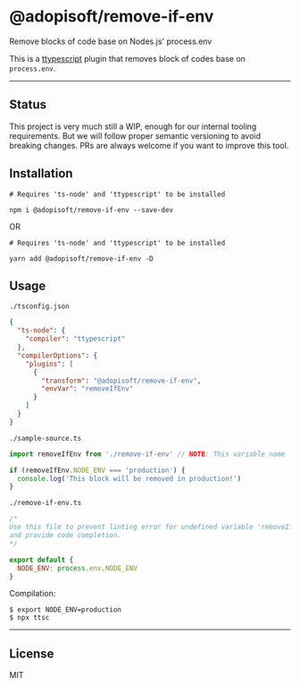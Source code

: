 # @adopisoft/remove-if-env

Remove blocks of code base on Nodes.js' process.env

This is a [ttypescript](https://www.npmjs.com/package/typescript) plugin that removes block of codes base on `process.env`.

---

## Status

This project is very much still a WIP, enough for our internal tooling requirements. But we will follow proper semantic versioning to avoid breaking changes. PRs are always welcome if you want to improve this tool.

## Installation

```
# Requires 'ts-node' and 'ttypescript' to be installed

npm i @adopisoft/remove-if-env --save-dev
```
OR
```
# Requires 'ts-node' and 'ttypescript' to be installed

yarn add @adopisoft/remove-if-env -D
```

## Usage

`./tsconfig.json`

```json
{
  "ts-node": {
    "compiler": "ttypescript"
  },
  "compilerOptions": {
    "plugins": [
      {
        "transform": "@adopisoft/remove-if-env",
        "envVar": "removeIfEnv"
      }
    ]
  }
}

```

`./sample-source.ts`

```js
import removeIfEnv from './remove-if-env' // NOTE: This variable name 'removeIfEnv' must match the value of plugin option 'envVar'.

if (removeIfEnv.NODE_ENV === 'production') {
  console.log('This block will be removed in production!')
}
```

`./remove-if-env.ts`
```js
/* 
Use this file to prevent linting error for undefined variable 'removeIfEnv' 
and provide code completion. 
*/

export default {
  NODE_ENV: process.env.NODE_ENV
}
```

Compilation:
```
$ export NODE_ENV=production
$ npx ttsc
```

---

## License

MIT
